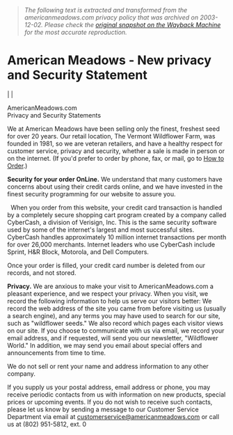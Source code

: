 > *The following text is extracted and transformed from the americanmeadows.com privacy policy that was archived on 2003-12-02. Please check the [original snapshot on the Wayback Machine](https://web.archive.org/web/20031202175428id_/http%3A//www.americanmeadows.com/priv_security.cfm) for the most accurate reproduction.*

# American Meadows - New privacy and Security Statement

|  | 

AmericanMeadows.com  
Privacy and Security Statements   


We at American Meadows have been selling only the finest, freshest seed for over 20 years. Our retail location, The Vermont Wildflower Farm, was founded in 1981, so we are veteran retailers, and have a healthy respect for customer service, privacy and security, whether a sale is made in person or on the internet. (If you'd prefer to order by phone, fax, or mail, go to [How to Order](https://web.archive.org/web/20031202175428id_/http%3A//www.americanmeadows.com/howto.cfm).) 

**Security for your order OnLine.** We understand that many customers have concerns about using their credit cards online, and we have invested in the finest security programming for our website to assure you.   


  When you order from this website, your credit card transaction is handled by a completely secure shopping cart program created by a company called CyberCash, a division of Verisign, Inc. This is the same security software used by some of the internet's largest and most successful sites. CyberCash handles approximately 10 million internet transactions per month for over 26,000 merchants. Internet leaders who use CyberCash include Sprint, H&R Block, Motorola, and Dell Computers.   


Once your order is filled, your credit card number is deleted from our records, and not stored.   


**Privacy.** We are anxious to make your visit to AmericanMeadows.com a pleasant experience, and we respect your privacy. When you visit, we record the following information to help us serve our visitors better: We record the web address of the site you came from before visiting us (usually a search engine), and any terms you may have used to search for our site, such as "wildflower seeds." We also record which pages each visitor views on our site. If you choose to communicate with us via email, we record your email address, and if requested, will send you our newsletter, "Wildflower World." In addition, we may send you email about special offers and announcements from time to time.   


We do not sell or rent your name and address information to any other company.   


If you supply us your postal address, email address or phone, you may receive periodic contacts from us with information on new products, special prices or upcoming events. If you do not wish to receive such contacts, please let us know by sending a message to our Customer Service Department via email at [customerservice@americanmeadows.com](mailto:customerservice@americanmeadows.com) or call us at (802) 951-5812, ext. 0 
